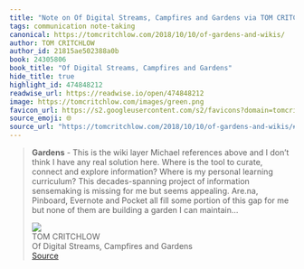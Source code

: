 ```yaml
---
title: "Note on Of Digital Streams, Campfires and Gardens via TOM CRITCHLOW"
tags: communication note-taking
canonical: https://tomcritchlow.com/2018/10/10/of-gardens-and-wikis/
author: TOM CRITCHLOW
author_id: 21815ae502388a0b
book: 24305806
book_title: "Of Digital Streams, Campfires and Gardens"
hide_title: true
highlight_id: 474848212
readwise_url: https://readwise.io/open/474848212
image: https://tomcritchlow.com/images/green.png
favicon_url: https://s2.googleusercontent.com/s2/favicons?domain=tomcritchlow.com
source_emoji: 🌐
source_url: "https://tomcritchlow.com/2018/10/10/of-gardens-and-wikis/#:~:text=**Gardens**%20-%20This,I%20can%20maintain%E2%80%A6"
---
```


> **Gardens** - This is the wiki layer Michael references above and I don’t think I have any real solution here. Where is the tool to curate, connect and explore information? Where is my personal learning curriculum? This decades-spanning project of information sensemaking is missing for me but seems appealing. Are.na, Pinboard, Evernote and Pocket all fill some portion of this gap for me but none of them are building a garden I can maintain…
> <div class="quoteback-footer"><div class="quoteback-avatar"><img class="mini-favicon" src="https://s2.googleusercontent.com/s2/favicons?domain=tomcritchlow.com"></div><div class="quoteback-metadata"><div class="metadata-inner"><span style="display:none">FROM:</span><div aria-label="TOM CRITCHLOW" class="quoteback-author"> TOM CRITCHLOW</div><div aria-label="Of Digital Streams, Campfires and Gardens" class="quoteback-title"> Of Digital Streams, Campfires and Gardens</div></div></div><div class="quoteback-backlink"><a target="_blank" aria-label="go to the full text of this quotation" rel="noopener" href="https://tomcritchlow.com/2018/10/10/of-gardens-and-wikis/#:~:text=**Gardens**%20-%20This,I%20can%20maintain%E2%80%A6" class="quoteback-arrow"> Source</a></div></div>